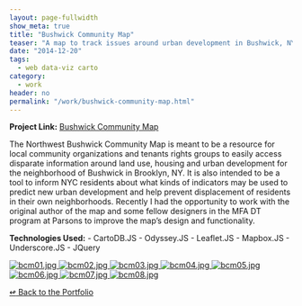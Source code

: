 ```yaml
---
layout: page-fullwidth
show_meta: true
title: "Bushwick Community Map"
teaser: "A map to track issues around urban development in Bushwick, NY"
date: "2014-12-20"
tags:
  - web data-viz carto 
category:
  - work
header: no
permalink: "/work/bushwick-community-map.html"
---
```


<strong>Project Link:</strong> <a href="http://www.bushwickcommunitymap.org" target="_blank">Bushwick Community Map</a>

The Northwest Bushwick Community Map is meant to be a resource for local community organizations and tenants rights groups to easily access disparate information around land use, housing and urban development for the neighborhood of Bushwick in Brooklyn, NY. It is also intended to be a tool to inform NYC residents about what kinds of indicators may be used to predict new urban development and help prevent displacement of residents in their own neighborhoods. Recently I had the opportunity to work with the original author of the map and some fellow designers in the MFA DT program at Parsons to improve the map’s design and functionality.

<strong>Technologies Used:</strong>  - CartoDB.JS  - Odyssey.JS  - Leaflet.JS  - Mapbox.JS  - Underscore.JS  - JQuery 

  <a href="{{site.url}}{{site.baseurl}}/images/bcm01.jpg" target="_blank">
    <img class="portfolio" src="{{site.url}}{{site.baseurl}}/images/bcm01.jpg" alt="bcm01.jpg">
  </a>

  <a href="{{site.url}}{{site.baseurl}}/images/bcm02.jpg" target="_blank">
    <img class="portfolio" src="{{site.url}}{{site.baseurl}}/images/bcm02.jpg" alt="bcm02.jpg">
  </a>

  <a href="{{site.url}}{{site.baseurl}}/images/bcm03.jpg" target="_blank">
    <img class="portfolio" src="{{site.url}}{{site.baseurl}}/images/bcm03.jpg" alt="bcm03.jpg">
  </a>

  <a href="{{site.url}}{{site.baseurl}}/images/bcm04.jpg" target="_blank">
    <img class="portfolio" src="{{site.url}}{{site.baseurl}}/images/bcm04.jpg" alt="bcm04.jpg">
  </a>

  <a href="{{site.url}}{{site.baseurl}}/images/bcm05.jpg" target="_blank">
    <img class="portfolio" src="{{site.url}}{{site.baseurl}}/images/bcm05.jpg" alt="bcm05.jpg">
  </a>

  <a href="{{site.url}}{{site.baseurl}}/images/bcm06.jpg" target="_blank">
    <img class="portfolio" src="{{site.url}}{{site.baseurl}}/images/bcm06.jpg" alt="bcm06.jpg">
  </a>

  <a href="{{site.url}}{{site.baseurl}}/images/bcm07.jpg" target="_blank">
    <img class="portfolio" src="{{site.url}}{{site.baseurl}}/images/bcm07.jpg" alt="bcm07.jpg">
  </a>

  <a href="{{site.url}}{{site.baseurl}}/images/bcm08.jpg" target="_blank">
    <img class="portfolio" src="{{site.url}}{{site.baseurl}}/images/bcm08.jpg" alt="bcm08.jpg">
  </a>



[<span class="back-arrow">&#8619;</span> Back to the Portfolio](/work/)